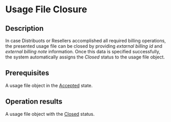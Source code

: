 # Usage File Closure
## Description
In case Distribuots or Resellers accomplished all required billing operations, the presented usage file can be closed by providing *extarnal billing id* and *external billing note* information. Once this data is specified successfully, the system automatically assigns the *Closed* status to the usage file object.
## Prerequisites
A usage file object in the [Accepted](s-h-accepted.html) state.
## Operation results
A usage file object with the [Closed](s-i-closed.html) status.
